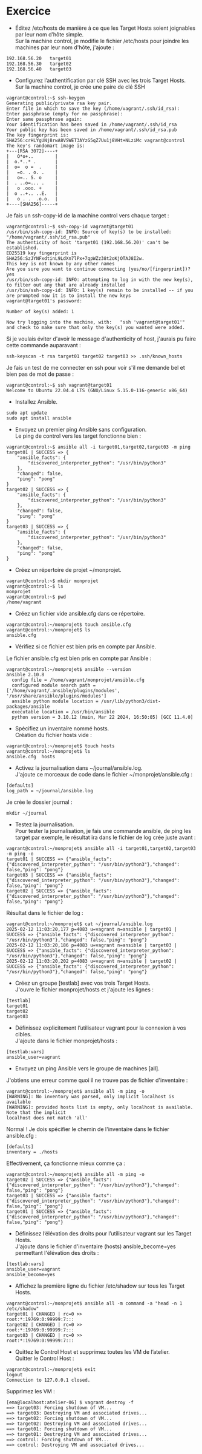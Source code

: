 # Exercice

- Éditez /etc/hosts de manière à ce que les Target Hosts soient joignables par leur nom d’hôte simple.  
Sur la machine control, je modifie le fichier /etc/hosts pour joindre les
machines par leur nom d'hôte, j'ajoute :
```
192.168.56.20   target01
192.168.56.30   target02
192.168.56.40   target03
```

- Configurez l’authentification par clé SSH avec les trois Target Hosts.  
Sur la machine control, je crée une paire de clé SSH
```
vagrant@control:~$ ssh-keygen
Generating public/private rsa key pair.
Enter file in which to save the key (/home/vagrant/.ssh/id_rsa):
Enter passphrase (empty for no passphrase):
Enter same passphrase again:
Your identification has been saved in /home/vagrant/.ssh/id_rsa
Your public key has been saved in /home/vagrant/.ssh/id_rsa.pub
The key fingerprint is:
SHA256:crHLYgUNj8rwA8VSWET3AYzG5qZ7Uu1j8VHt+NLziMc vagrant@control
The key's randomart image is:
+---[RSA 3072]----+
|   O*o+..        |
|  o.*..* .       |
|  o=  o =  .     |
|   =o. . o. .    |
|   o=.. S. o     |
|  . ..o=... .    |
|   o .ooo. +     |
|  o ..+.. ..E.   |
|   o . .  .o.o.  |
+----[SHA256]-----+
```

Je fais un ssh-copy-id de la machine control vers chaque target : 
```
vagrant@control:~$ ssh-copy-id vagrant@target01
/usr/bin/ssh-copy-id: INFO: Source of key(s) to be installed: "/home/vagrant/.ssh/id_rsa.pub"
The authenticity of host 'target01 (192.168.56.20)' can't be established.
ED25519 key fingerprint is SHA256:SzJYNFxdtinL9LdXn7lPx+7qpWZz38t2oKjOTAJ8I2w.
This key is not known by any other names
Are you sure you want to continue connecting (yes/no/[fingerprint])? yes
/usr/bin/ssh-copy-id: INFO: attempting to log in with the new key(s), to filter out any that are already installed
/usr/bin/ssh-copy-id: INFO: 1 key(s) remain to be installed -- if you are prompted now it is to install the new keys
vagrant@target01's password: 

Number of key(s) added: 1

Now try logging into the machine, with:   "ssh 'vagrant@target01'"
and check to make sure that only the key(s) you wanted were added.
```

Si je voulais éviter d'avoir le message d'authenticity of host, j'aurais pu
faire cette commande auparavant :
```
ssh-keyscan -t rsa target01 target02 target03 >> .ssh/known_hosts
```

Je fais un test de me connecter en ssh pour voir s'il me demande bel et bien
pas de mot de passe :
```
vagrant@control:~$ ssh vagrant@target01
Welcome to Ubuntu 22.04.4 LTS (GNU/Linux 5.15.0-116-generic x86_64)
```

- Installez Ansible.  

```
sudo apt update
sudo apt install ansible
```

- Envoyez un premier ping Ansible sans configuration.  
Le ping de control vers les target fonctionne bien :
```
vagrant@control:~$ ansible all -i target01,target02,target03 -m ping
target01 | SUCCESS => {
    "ansible_facts": {
        "discovered_interpreter_python": "/usr/bin/python3"
    },
    "changed": false,
    "ping": "pong"
}
target02 | SUCCESS => {
    "ansible_facts": {
        "discovered_interpreter_python": "/usr/bin/python3"
    },
    "changed": false,
    "ping": "pong"
}
target03 | SUCCESS => {
    "ansible_facts": {
        "discovered_interpreter_python": "/usr/bin/python3"
    },
    "changed": false,
    "ping": "pong"
}
```

- Créez un répertoire de projet ~/monprojet.

```
vagrant@control:~$ mkdir monprojet
vagrant@control:~$ ls
monprojet
vagrant@control:~$ pwd
/home/vagrant
```

- Créez un fichier vide ansible.cfg dans ce répertoire.

```
vagrant@control:~/monprojet$ touch ansible.cfg
vagrant@control:~/monprojet$ ls
ansible.cfg
```

- Vérifiez si ce fichier est bien pris en compte par Ansible.  

Le fichier ansible.cfg est bien pris en compte par Ansible :
```
vagrant@control:~/monprojet$ ansible --version
ansible 2.10.8
  config file = /home/vagrant/monprojet/ansible.cfg
  configured module search path = ['/home/vagrant/.ansible/plugins/modules', '/usr/share/ansible/plugins/modules']
  ansible python module location = /usr/lib/python3/dist-packages/ansible
  executable location = /usr/bin/ansible
  python version = 3.10.12 (main, Mar 22 2024, 16:50:05) [GCC 11.4.0]
```

- Spécifiez un inventaire nommé hosts.  
Création du fichier hosts vide :
```
vagrant@control:~/monprojet$ touch hosts
vagrant@control:~/monprojet$ ls
ansible.cfg  hosts
```

- Activez la journalisation dans ~/journal/ansible.log.  
J'ajoute ce morceaux de code dans le fichier ~/monprojet/ansible.cfg :
```
[defaults]
log_path = ~/journal/ansible.log
```

Je crée le dossier journal :
```
mkdir ~/journal
```

- Testez la journalisation.  
Pour tester la journalisation, je fais une commande ansible, de ping les target par exemple, le résultat ira
dans le fichier de log crée juste avant :
```
vagrant@control:~/monprojet$ ansible all -i target01,target02,target03 -m ping -o
target01 | SUCCESS => {"ansible_facts": {"discovered_interpreter_python": "/usr/bin/python3"},"changed": false,"ping": "pong"}
target03 | SUCCESS => {"ansible_facts": {"discovered_interpreter_python": "/usr/bin/python3"},"changed": false,"ping": "pong"}
target02 | SUCCESS => {"ansible_facts": {"discovered_interpreter_python": "/usr/bin/python3"},"changed": false,"ping": "pong"}
```

Résultat dans le fichier de log :
```
vagrant@control:~/monprojet$ cat ~/journal/ansible.log
2025-02-12 11:03:20,177 p=4083 u=vagrant n=ansible | target01 | SUCCESS => {"ansible_facts": {"discovered_interpreter_python": "/usr/bin/python3"},"changed": false,"ping": "pong"}
2025-02-12 11:03:20,186 p=4083 u=vagrant n=ansible | target03 | SUCCESS => {"ansible_facts": {"discovered_interpreter_python": "/usr/bin/python3"},"changed": false,"ping": "pong"}
2025-02-12 11:03:20,202 p=4083 u=vagrant n=ansible | target02 | SUCCESS => {"ansible_facts": {"discovered_interpreter_python": "/usr/bin/python3"},"changed": false,"ping": "pong"}
```

- Créez un groupe [testlab] avec vos trois Target Hosts.  
J'ouvre le fichier monprojet/hosts et j'ajoute les lignes :
```
[testlab]
target01
target02
target03
```


- Définissez explicitement l’utilisateur vagrant pour la connexion à vos cibles.  
J'ajoute dans le fichier monprojet/hosts :
```
[testlab:vars]
ansible_user=vagrant
```

- Envoyez un ping Ansible vers le groupe de machines [all].

J'obtiens une erreur comme quoi il ne trouve pas de fichier d'inventaire : 
```
vagrant@control:~/monprojet$ ansible all -m ping -o
[WARNING]: No inventory was parsed, only implicit localhost is available
[WARNING]: provided hosts list is empty, only localhost is available. Note that the implicit
localhost does not match 'all'
```

Normal ! Je dois spécifier le chemin de l'inventaire dans le fichier
ansible.cfg :
```
[defaults]
inventory = ./hosts
```

Effectivement, ça fonctionne mieux comme ça : 
```
vagrant@control:~/monprojet$ ansible all -m ping -o
target02 | SUCCESS => {"ansible_facts": {"discovered_interpreter_python": "/usr/bin/python3"},"changed": false,"ping": "pong"}
target03 | SUCCESS => {"ansible_facts": {"discovered_interpreter_python": "/usr/bin/python3"},"changed": false,"ping": "pong"}
target01 | SUCCESS => {"ansible_facts": {"discovered_interpreter_python": "/usr/bin/python3"},"changed": false,"ping": "pong"}
```

- Définissez l’élévation des droits pour l’utilisateur vagrant sur les Target Hosts.  
J'ajoute dans le fichier d'inventaire (hosts) ansible_become=yes permettant
l'élévation des droits :
```
[testlab:vars]
ansible_user=vagrant
ansible_become=yes
```

- Affichez la première ligne du fichier /etc/shadow sur tous les Target Hosts.

```
vagrant@control:~/monprojet$ ansible all -m command -a "head -n 1 /etc/shadow"
target01 | CHANGED | rc=0 >>
root:*:19769:0:99999:7:::
target02 | CHANGED | rc=0 >>
root:*:19769:0:99999:7:::
target03 | CHANGED | rc=0 >>
root:*:19769:0:99999:7:::
```

- Quittez le Control Host et supprimez toutes les VM de l’atelier.  
Quitter le Control Host :
```
vagrant@control:~/monprojet$ exit
logout
Connection to 127.0.0.1 closed.
```

Supprimez les VM :
```
[ema@localhost:atelier-06] $ vagrant destroy -f
==> target03: Forcing shutdown of VM...
==> target03: Destroying VM and associated drives...
==> target02: Forcing shutdown of VM...
==> target02: Destroying VM and associated drives...
==> target01: Forcing shutdown of VM...
==> target01: Destroying VM and associated drives...
==> control: Forcing shutdown of VM...
==> control: Destroying VM and associated drives...
```
